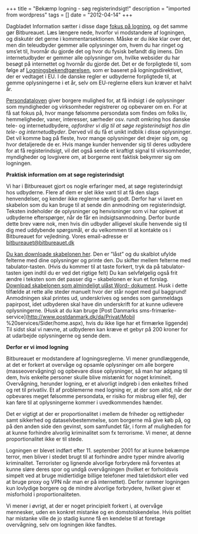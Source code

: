 +++
title = "Bekæmp logning - søg registerindsigt!"
description = "imported from wordpress"
tags = []
date = "2012-04-14"
+++

Dagbladet Information sætter i disse dage [fokus på logning](http://www.information.dk/298306), og det samme gør Bitbureauet. Læs længere nede, hvorfor vi modstandere af logningen, og diskutér det gerne i kommentarsektionen. Måske er du ikke klar over det, men din teleudbyder gemmer alle oplysninger om, hvem du har ringet og sms’et til, hvornår du gjorde det og hvor du fysisk befandt dig imens. Din internetudbyder er gemmer alle oplysninger om, hvilke websider du har besøgt på internettet og hvornår du gjorde det. Det er de forpligtede til, som følge af [Logningsbekendtgørelsen](https://www.retsinformation.dk/Forms/R0710.aspx?id=2445), som er baseret på logningsdirektivet, der er vedtaget i EU. I de danske regler er udbyderne forpligtede til, at gemme oplysningerne i et år, selv om EU-reglerne ellers kun kræver et halvt år.

[Persondataloven](https://www.retsinformation.dk/Forms/R0710.aspx?id=828) giver borgere mulighed for, at få indsigt i de oplysninger som myndigheder og virksomheder registrerer og opbevarer om en. For at få sat fokus på, hvor mange følsomme persondata som findes om folks liv, hemmeligheder, vaner, interesser, særheder osv. rundt omkring hos danske tele- og internetudbydere, _opfordrer vi dig til at søge registerindsigt hos din tele- og internetudbyder_. Derved vil du få et unikt indblik i disse oplysninger. Det vil komme bag på fleste, hvor mange oplysninger det drejer sig om, og hvor detaljerede de er. Hvis mange kunder henvender sig til deres udbydere for at få registerindsigt, vil det også sende et kraftigt signal til virksomheder, myndigheder og lovgivere om, at borgerne rent faktisk bekymrer sig om logningen.

**Praktisk information om at søge registerindsigt**

Vi har i Bitbureauet gjort os nogle erfaringer med, at søge registerindsigt hos udbyderne. Flere af dem er slet ikke vant til at få den slags henvendelser, og kender ikke reglerne særlig godt. Derfor har vi lavet en skabelon som du kan bruge til at sende din anmodning om registerindsigt. Teksten indeholder de oplysninger og henvisninger som vi har oplevet at udbyderne efterspørger, når de får en indsigtsanmodning. Derfor burde dette brev være nok, men hvis din udbyder alligevel skulle henvende sig til dig med uddybende spørgsmål, er du velkommen til at kontakte os i Bitbureauet for vejledning. Vores email-adresse er [bitbureauet@bitbureauet.dk](mailto:bitbureauet@bitbureauet.dk)

[Du kan downloade skabelonen her](http://ge.tt/5HCFQJG/v/0). Den er ”låst” og du skalblot ufylde felterne med dine oplysninger og printe den. Du skifter mellem felterne med tabulator-tasten. (Hvis du kommer til at taste forkert, tryk da på tabulator-tasten igen indtil du er ved det rigtige felt) Du kan selvfølgelig også frit ændre i teksten som det passer dig – skabelonen er kun et forslag. [Download skabelonen som almindeligt ulåst Word- dokument](http://ge.tt/35KLQJG/v/0). Husk i dette tilfælde at rette alle steder manuelt hvor der står noget med gul baggrund! Anmodningen skal printes ud, underskrives og sendes som gammeldags papirpost, idet udbyderen skal have din underskrift for at kunne udlevere oplysningerne. (Husk at du kan bruge [Post Danmarks sms-frimærke-service](http://www.postdanmark.dk/da/Privat/Mobil %20services/Sider/home.aspx), hvis du ikke lige har et firmærke liggende) Til sidst skal vi nævne, at udbyderen kan kræve et gebyr på 200 kroner for at udarbejde oplysningerne og sende dem.

**Derfor er vi imod logning**

Bitbureauet er modstandere af logningsreglerne. Vi mener grundlæggende, at det er forkert at overvåge og opsamle oplysninger om alle borgere (masseovervågning) og opbevare disse oplysninger, så man har adgang til dem, hvis enkelte personer skulle blive mistænkt for noget kriminelt. Overvågning, herunder logning, er et alvorligt indgreb i den enkeltes frihed og ret til privatliv. Et af problemerne med logning er, at der som altid, når der opbevares meget følsomme persondata, er risiko for misbrug eller fejl, der kan føre til at oplysningerne kommer i uvedkommendes hænder.

Det er vigtigt at der er proportionalitet i mellem de friheder og rettigheder samt sikkerhed og dataselvbestemmelse, som borgerne må give køb på, og på den anden side den gevinst, som samfundet får, i form af muligheden for at kunne forhindre alvorlig kriminalitet som fx terrorisme. Vi mener, at denne proportionalitet ikke er til stede.

Logningen er blevet indført efter 11. september 2001 for at kunne bekæmpe terror, men bliver i stedet brugt til at forhindre andre typer mindre alvorlig kriminalitet. Terrorister og lignende alvorlige forbrydere må forventes at kunne sløre deres spor og undgå overvågningen (hvilket er forholdsvis simpelt ved at bruge midlertidige billige telefoner med taletidskort eller ved at bruge proxy og VPN når man er på internettet). Derfor rammer logningen kun lovlydige borgere og de mindre alvorlige forbrydere, hvilket giver et misforhold i proportionaliteten.

Vi mener i øvrigt, at der er noget principielt forkert i, at overvåge mennesker, uden en konkret mistanke og en domstolskendelse. Hvis politiet har mistanke ville de jo stadig kunne få en kendelse til at foretage overvågning, selv om logningen ikke fandtes.
